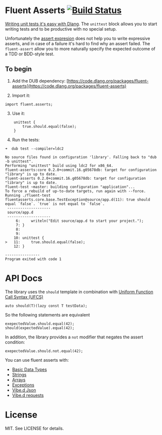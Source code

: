 # Fluent Asserts [![Build Status](https://travis-ci.org/gedaiu/fluent-asserts.svg?branch=master)](https://travis-ci.org/gedaiu/fluent-asserts)

[Writing unit tests it's easy with Dlang](https://dlang.org/spec/unittest.html). The `unittest` block allows you to start writing tests and to be productive with no special setup. 

Unfortunately the [assert expresion](https://dlang.org/spec/expression.html#AssertExpression) does not help you to write expressive asserts, and in case of a failure it's hard to find why an assert failed. The `fluent-assert` allow you to more naturally specify the expected outcome of a TDD or BDD-style test.

## To begin

1. Add the DUB dependency:
[https://code.dlang.org/packages/fluent-asserts](https://code.dlang.org/packages/fluent-asserts)

2. Import it:
```
import fluent.asserts;
```

3. Use it:
```
    unittest {
        true.should.equal(false);
    }
```

4. Run the tests:
```
➜  dub test --compiler=ldc2
```

```
No source files found in configuration 'library'. Falling back to "dub -b unittest".
Performing "unittest" build using ldc2 for x86_64.
fluent-asserts:core 0.2.0+commit.16.g05678db: target for configuration "library" is up to date.
fluent-asserts 0.2.0+commit.16.g05678db: target for configuration "library" is up to date.
fluent-test ~master: building configuration "application"...
To force a rebuild of up-to-date targets, run again with --force.
Running ./fluent-test 
fluentasserts.core.base.TestException@source/app.d(11): true should equal `false`. `true` is not equal to `false`.
 --------------------
 source/app.d
 --------------------
     6: 	writeln("Edit source/app.d to start your project.");
     7: }
     8: 
     9: 
    10: unittest {
>   11: 	true.should.equal(false);
    12: }

----------------
Program exited with code 1
```

# API Docs

The library uses the `should` template in combination with 
[Uniform Function Call Syntax (UFCS)](https://dlang.org/spec/function.html#pseudo-member)

```
auto should(T)(lazy const T testData);
```

So the following statements are equivalent

```
exepectedValue.should.equal(42);
should(expectedValue).equal(42);
```

In addition, the library provides a `not` modifier that negates the assert condition:

```
exepectedValue.should.not.equal(42);
```

You can use fluent asserts with:

- [Basic Data Types](api/basic.md)
- [Strings](api/strings.md)
- [Arrays](api/arrays.md)
- [Exceptions](api/exceptions.md)
- [Vibe.d Json](api/vibe-json.md)
- [Vibe.d requests](api/vibe-requests.md)

# License

MIT. See LICENSE for details.
